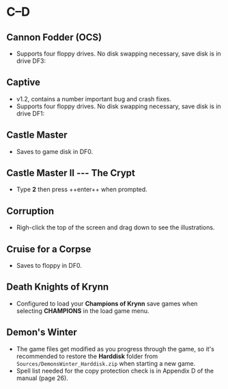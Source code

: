 # C–D

## Cannon Fodder (OCS)

- Supports four floppy drives. No disk swapping necessary, save disk is in
  drive DF3:


## Captive

- v1.2, contains a number important bug and crash fixes.
- Supports four floppy drives. No disk swapping necessary, save disk is in
  drive DF1:


## Castle Master

- Saves to game disk in DF0.


## Castle Master II --- The Crypt

- Type **2** then press ++enter++ when prompted.


## Corruption

- Righ-click the top of the screen and drag down to see the illustrations.


## Cruise for a Corpse

- Saves to floppy in DF0.


## Death Knights of Krynn

- Configured to load your **Champions of Krynn** save games when selecting
  **CHAMPIONS** in the load game menu.


## Demon's Winter

- The game files get modified as you progress through the game, so it's
  recommended to restore the **Harddisk** folder from
  `Sources/DemonsWinter_Harddisk.zip` when starting a new game.
- Spell list needed for the copy protection check is in Appendix D of the
  manual (page 26).
